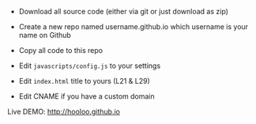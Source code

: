 * Download all source code (either via git or just download as zip)

* Create a new repo named username.github.io which username is your name on Github

* Copy all code to this repo

* Edit `javascripts/config.js` to your settings

* Edit `index.html` title to yours (L21 & L29)

* Edit CNAME if you have a custom domain

Live DEMO: <http://hooloo.github.io>

